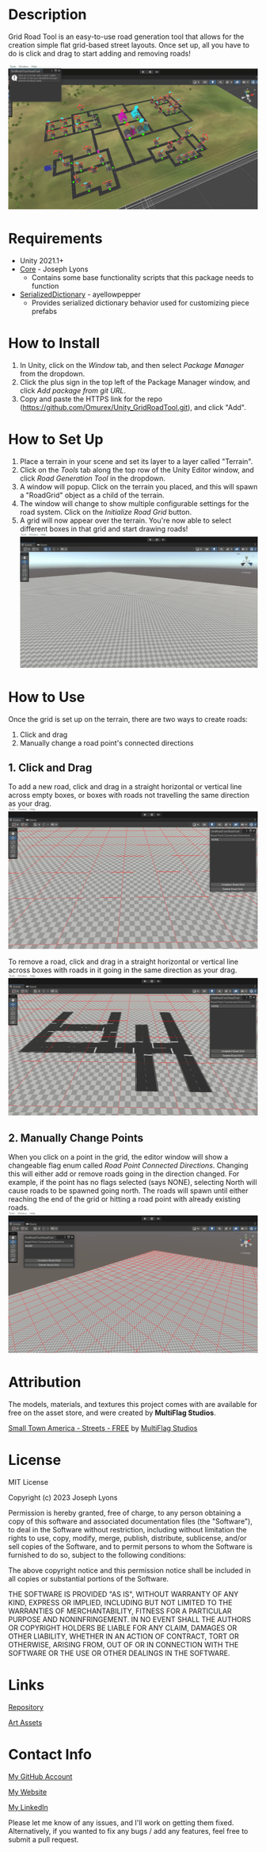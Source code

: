 # Description

Grid Road Tool is an easy-to-use road generation tool that allows for the creation simple flat grid-based street layouts. Once set up, all you have to do is click and drag to start adding and removing roads!

![](https://github.com/Omurex/Unity_GridRoadTool/blob/main/README_Gifs/ToolInAction.gif)

# Requirements
- Unity 2021.1+
- [Core](https://github.com/Omurex/Core) - Joseph Lyons
  - Contains some base functionality scripts that this package needs to function
- [SerializedDictionary](https://github.com/ayellowpaper/SerializedDictionary) - ayellowpepper
  - Provides serialized dictionary behavior used for customizing piece prefabs

# How to Install
1. In Unity, click on the *Window* tab, and then select *Package Manager* from the dropdown.
2. Click the plus sign in the top left of the Package Manager window, and click *Add package from git URL*.
3. Copy and paste the HTTPS link for the repo (https://github.com/Omurex/Unity_GridRoadTool.git), and click "Add".

# How to Set Up
1. Place a terrain in your scene and set its layer to a layer called "Terrain".
2. Click on the *Tools* tab along the top row of the Unity Editor window, and click *Road Generation Tool* in the dropdown.
3. A window will popup. Click on the terrain you placed, and this will spawn a "RoadGrid" object as a child of the terrain.
4. The window will change to show multiple configurable settings for the road system. Click on the *Initialize Road Grid* button.
5. A grid will now appear over the terrain. You're now able to select different boxes in that grid and start drawing roads!
![](https://github.com/Omurex/Unity_GridRoadTool/blob/main/README_Gifs/CreateRoadGrid.gif)

# How to Use
Once the grid is set up on the terrain, there are two ways to create roads:
   1. Click and drag
   2. Manually change a road point's connected directions

## 1. Click and Drag
To add a new road, click and drag in a straight horizontal or vertical line across empty boxes, or boxes with roads not travelling the same direction as your drag.
![](https://github.com/Omurex/Unity_GridRoadTool/blob/main/README_Gifs/DragAddRoad.gif)

To remove a road, click and drag in a straight horizontal or vertical line across boxes with roads in it going in the same direction as your drag.
![](https://github.com/Omurex/Unity_GridRoadTool/blob/main/README_Gifs/DragRemoveRoad.gif)

## 2. Manually Change Points
When you click on a point in the grid, the editor window will show a changeable flag enum called *Road Point Connected Directions*. Changing this will either add or remove roads going in the direction changed. For example, if the point has no flags selected (says NONE), selecting North will cause roads to be spawned going north. The roads will spawn until either reaching the end of the grid or hitting a road point with already existing roads.
![](https://github.com/Omurex/Unity_GridRoadTool/blob/main/README_Gifs/PointAddAndRemove.gif)

# Attribution
The models, materials, and textures this project comes with are available for free on the asset store, and were created by **MultiFlag Studios**.

[Small Town America - Streets - FREE](https://assetstore.unity.com/packages/3d/small-town-america-streets-free-59759#publisher) by [MultiFlag Studios](http://www.multiflagstudios.com/)

# License
MIT License

Copyright (c) 2023 Joseph Lyons

Permission is hereby granted, free of charge, to any person obtaining a copy
of this software and associated documentation files (the "Software"), to deal
in the Software without restriction, including without limitation the rights
to use, copy, modify, merge, publish, distribute, sublicense, and/or sell
copies of the Software, and to permit persons to whom the Software is
furnished to do so, subject to the following conditions:

The above copyright notice and this permission notice shall be included in all
copies or substantial portions of the Software.

THE SOFTWARE IS PROVIDED "AS IS", WITHOUT WARRANTY OF ANY KIND, EXPRESS OR
IMPLIED, INCLUDING BUT NOT LIMITED TO THE WARRANTIES OF MERCHANTABILITY,
FITNESS FOR A PARTICULAR PURPOSE AND NONINFRINGEMENT. IN NO EVENT SHALL THE
AUTHORS OR COPYRIGHT HOLDERS BE LIABLE FOR ANY CLAIM, DAMAGES OR OTHER
LIABILITY, WHETHER IN AN ACTION OF CONTRACT, TORT OR OTHERWISE, ARISING FROM,
OUT OF OR IN CONNECTION WITH THE SOFTWARE OR THE USE OR OTHER DEALINGS IN THE
SOFTWARE.

# Links
[Repository](https://github.com/Omurex/Unity_GridRoadTool)

[Art Assets](https://assetstore.unity.com/packages/3d/small-town-america-streets-free-59759#publisher)

# Contact Info

[My GitHub Account](https://github.com/Omurex)

[My Website](https://josephthomaslyons.com/)

[My LinkedIn](https://www.linkedin.com/in/joseph-thomas-lyons/)

Please let me know of any issues, and I'll work on getting them fixed. Alternatively, if you wanted to fix any bugs / add any features, feel free to submit a pull request.
